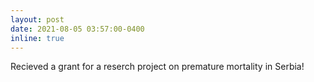 ```yaml
---
layout: post
date: 2021-08-05 03:57:00-0400
inline: true
---
```


Recieved a grant for a reserch project on premature mortality in Serbia!